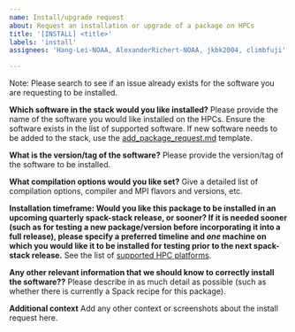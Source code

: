 ```yaml
---
name: Install/upgrade request
about: Request an installation or upgrade of a package on HPCs
title: '[INSTALL] <title>'
labels: 'install'
assignees: 'Hang-Lei-NOAA, AlexanderRichert-NOAA, jkbk2004, climbfuji'

---
```


Note: Please search to see if an issue already exists for the software you are requesting to be installed.

**Which software in the stack would you like installed?**
Please provide the name of the software you would like installed on the HPCs.  Ensure the software exists in the list of supported software.  If new software needs to be added to the stack, use the [add_package_request.md](./add_package_request.md) template.

**What is the version/tag of the software?**
Please provide the version/tag of the software to be installed.

**What compilation options would you like set?**
Give a detailed list of compilation options, compiler and MPI flavors and versions, etc.

**Installation timeframe: Would you like this package to be installed in an upcoming quarterly spack-stack release, or sooner? If it is needed sooner (such as for testing a new package/version before incorporating it into a full release), please specify a preferred timeline and *one* machine on which you would like it to be installed for testing prior to the next spack-stack release.**
See the list of [supported HPC platforms](https://spack-stack.readthedocs.io/en/latest/PreConfiguredSites.html).

**Any other relevant information that we should know to correctly install the software??**
Please describe in as much detail as possible (such as whether there is currently a Spack recipe for this package).

**Additional context**
Add any other context or screenshots about the install request here.
